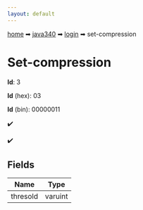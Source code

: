 ```yaml
---
layout: default
---
```


[home](/) ➡ [java340](/protocol/java340) ➡ [login](/protocol/java340/login) ➡ set-compression

# Set-compression

**Id**: 3

**Id** (hex): 03

**Id** (bin): 00000011

✔️

✔️

## Fields

Name | Type
---|---
thresold | varuint

